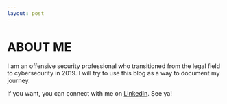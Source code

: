 ```yaml
---
layout: post
---
```

# ABOUT ME
I am an offensive security professional who transitioned from the legal field to cybersecurity in 2019. I will try to use this blog as a way to document my journey.

If you want, you can connect with me on [LinkedIn](https://linkedin.com/in/julio-cfa). See ya!
